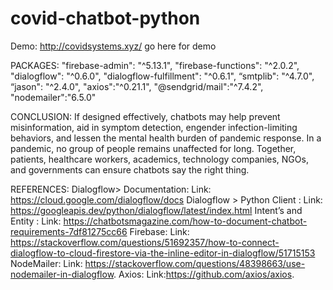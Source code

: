 # covid-chatbot-python

Demo: http://covidsystems.xyz/ go here for demo

PACKAGES: "firebase-admin": "^5.13.1",
"firebase-functions": "^2.0.2", "dialogflow": "^0.6.0", "dialogflow-fulfillment": "^0.6.1", “smtplib": "^4.7.0", “jason": "^2.4.0", "axios":"^0.21.1", "@sendgrid/mail":"^7.4.2", "nodemailer":"6.5.0"

CONCLUSION: If designed effectively, chatbots may help prevent misinformation, aid in symptom detection, engender infection-limiting behaviors, and lessen the mental health burden of pandemic response. In a pandemic, no group of people remains unaffected for long. Together, patients, healthcare workers, academics, technology companies, NGOs, and governments can ensure chatbots say the right thing.

REFERENCES: Dialogflow> Documentation: Link: https://cloud.google.com/dialogflow/docs Dialogflow > Python Client : Link: https://googleapis.dev/python/dialogflow/latest/index.html Intent’s and Entity : Link: https://chatbotsmagazine.com/how-to-document-chatbot-requirements-7df81275cc66 Firebase: Link: https://stackoverflow.com/questions/51692357/how-to-connect-dialogflow-to-cloud-firestore-via-the-inline-editor-in-dialogflow/51715153 NodeMailer: Link: https://stackoverflow.com/questions/48398663/use-nodemailer-in-dialogflow. Axios: Link:https://github.com/axios/axios.
